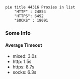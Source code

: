 
```mermaid
pie title 44316 Proxies in list
    "HTTP" : 24854
    "HTTPS": 6492
    "SOCKS" : 18091
```

### Some Info
#### Average Timeout

- mixed: 3.0s
- http: 1.5s
- https: 8.7s
- socks: 6.3s